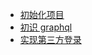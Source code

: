 - [初始化项目](/graphql/init-project)
- [初识 graphql](/graphql/understand)
- [实现第三方登录](/graphql/egg-login)
